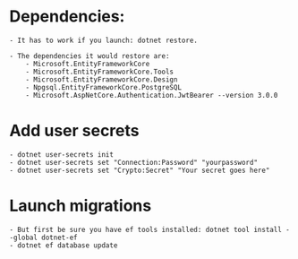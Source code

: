 # Dependencies:

	- It has to work if you launch: dotnet restore.

	- The dependencies it would restore are:
		- Microsoft.EntityFrameworkCore
		- Microsoft.EntityFrameworkCore.Tools
		- Microsoft.EntityFrameworkCore.Design
		- Npgsql.EntityFrameworkCore.PostgreSQL
		- Microsoft.AspNetCore.Authentication.JwtBearer --version 3.0.0

# Add user secrets

	- dotnet user-secrets init
	- dotnet user-secrets set "Connection:Password" "yourpassword"
	- dotnet user-secrets set "Crypto:Secret" "Your secret goes here"

# Launch migrations

	- But first be sure you have ef tools installed: dotnet tool install --global dotnet-ef
	- dotnet ef database update